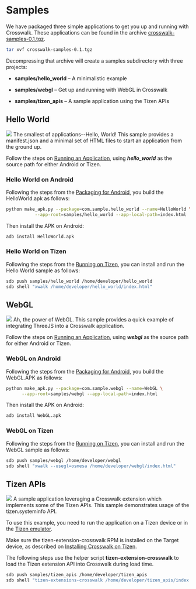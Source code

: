 # Samples

We have packaged three simple applications to get you up and running with Crosswalk. These applications can be found in the archive <a href='https://download.01.org/crosswalk/releases/crosswalk-samples-0.1.tgz'>crosswalk-samples-0.1.tgz</a>.
```sh
tar xvf crosswalk-samples-0.1.tgz
```
Decompressing that archive will create a samples subdirectory with three projects:
* **samples/hello_world** &ndash; A minimalistic example

* **samples/webgl** &ndash; Get up and running with WebGL in Crosswalk

* **samples/tizen_apis** &ndash; A sample application using the Tizen APIs

## Hello World
<img class='sample-thumb' src='assets/sampapp-icon-helloworld.png'>
The smallest of applications--Hello, World! This sample provides a manifest.json and a minimal set of HTML files to start an application from the ground up.

Follow the steps on [Running an Application](#documentation/running_an_application), using ***hello_world*** as the source path for either Android or Tizen.

### Hello World on Android
Following the steps from the [Packaging for 
Android](#documentation/building_an_application/packaging-for-android), 
you build 
the HelloWorld.apk as follows:
```sh
python make_apk.py --package=com.sample.hello_world --name=HelloWorld \
           --app-root=samples/hello_world --app-local-path=index.html
```
Then install the APK on Android:
```sh
adb install HelloWorld.apk
```

### Hello World on Tizen
Following the steps from the [Running on Tizen](#documentation/running_an_application/running-on-tizen), you can install and run the Hello World sample as follows:
```sh
sdb push samples/hello_world /home/developer/hello_world
sdb shell "xwalk /home/developer/hello_world/index.html"
```

## WebGL
<img class='sample-thumb' src='assets/sampapp-icon-webgl.png'>
Ah, the power of WebGL. This sample provides a quick example of integrating ThreeJS into a Crosswalk application.

Follow the steps on [Running an Application](#documentation/running_an_application), using ***webgl*** as the source path for either Android or Tizen.
### WebGL on Android
Following the steps from the [Packaging for 
Android](#documentation/building_an_application/packaging-for-android), 
you build the WebGL.APK as follows:
```sh
python make_apk.py --package=com.sample.webgl --name=WebGL \
      --app-root=samples/webgl --app-local-path=index.html
```
Then install the APK on Android:
```sh
adb install WebGL.apk
```

### WebGL on Tizen
Following the steps from the [Running on Tizen](#documentation/running_an_application/running-on-tizen), you can install and run the WebGL sample as follows:
```sh
sdb push samples/webgl /home/developer/webgl
sdb shell "xwalk --usegl=osmesa /home/developer/webgl/index.html"
```

## Tizen APIs
<img class='sample-thumb' src='assets/sampapp-icon-api.png'>
A sample application leveraging a Crosswalk extension which implements 
some of the Tizen APIs. This sample demonstrates usage of the 
tizen.systeminfo API.

To use this example, you need to run the application on a Tizen device or in the [Tizen emulator](https://developer.tizen.org/help/index.jsp?topic=%2Forg.tizen.gettingstarted%2Fhtml%2Fdev_env%2Femulator.htm).

Make sure the tizen-extension-crosswalk RPM is installed on the Target device, as described on  [Installing Crosswalk on Tizen](#documentation/installing_crosswalk/tizen).

The following steps use the helper script **tizen-extension-crosswalk** 
to load the Tizen extension API into Crosswalk during load time.
```sh
sdb push samples/tizen_apis /home/developer/tizen_apis
sdb shell "tizen-extensions-crosswalk /home/developer/tizen_apis/index.html"
```
